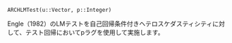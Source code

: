 ```
ARCHLMTest(u::Vector, p::Integer)
```

Engle（1982）のLMテストを自己回帰条件付きヘテロスケダスティシティに対して、テスト回帰においてpラグを使用して実施します。
